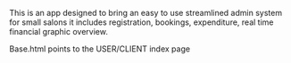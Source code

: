 This is an app designed to bring an easy to use streamlined admin system for 
small salons it includes registration, bookings, expenditure, real time financial 
graphic overview.


Base.html points to the USER/CLIENT index page